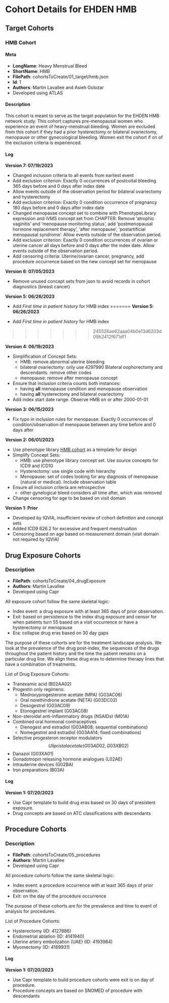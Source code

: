 # Cohort Details for EHDEN HMB

## Target Cohorts

### HMB Cohort

#### Meta

-   **LongName**: Heavy Menstrual Bleed
-   **ShortName**: HMB
-   **FilePath**: cohortsToCreate/01_target/hmb.json
-   **Id**: 1
-   **Authors**: Martin Lavallee and Asieh Golozar
-   Developed using ATLAS

#### Description

This cohort is meant to serve as the target population for the EHDEN HMB network study. This cohort captures pre-menopausal women who experience an event of heavy-menstrual bleeding. Women are excluded from this cohort if they had a prior hysterectomy or bilateral ovariectomy, menopause or other gynecological bleeding. Women exit the cohort if on of the exclusion criteria is experienced.

#### Log

**Version 7: 07/19/2023**
- Changed inclusion criteria to all events from earliest event
- Add exclusion criterion: Exactly 0 occurrences of postcoital bleeding 365 days before and 0 days after index date
- Allow events outside of the observation period for bilateral ovariectomy and hysterectomy
- Add exclusion criterion: Exactly 0 condition occurrence of pregnancy 180 days before and 0 days after index date
- Changed menopause concept set to combine with PhenotypeLibrary expression and iVMS concept set from CHAPTER: Remove ‘atrophic vaginitis’ and ‘menopause monitoring status’, add ‘postmenopausal hormone replacement therapy’, ‘after menopause’, ‘postartificial menopausal syndrome’. Allow events outside of the observation period.
- Add exclusion criterion: Exactly 0 condition occurrences of ovarian or uterine cancer all days before and 0 days after the index date. Allow events outside of the observation period.
- Add censoring criteria: Uterine/ovarian cancer, pregnancy, add procedure occurrence based on the new concept set for menopause

**Version 6: 07/05/2023** 

-   Remove unused concept sets from json to avoid records in cohort diagnostics (breast cancer)

**Version 5: 06/26/2023**

-   Add *First time in patient history* for HMB index
=======
**Version 5: 06/26/2023** 

- Add *First time in patient history* for HMB index
>>>>>>> 245526ae62aaa04b0e13d6203d09b2412f671df1

**Version 4: 06/19/2023**

-   Simplification of Concept Sets:
    -   HMB: remove abnormal uterine bleeding
    -   bilateral ovariectomy: only use 4297990 Bilateral oophorectomy and descendants. remove other codes
    -   menopause: remove after menopause concept
-   Ensure that inclusion criteria counts both instances:
    -   having **all** menopause condition and menopause observation
    -   having **all** hysterectomy and bilateral ovariectomy
-   Add index start date range. Observe HMB on or after 2000-01-01

**Version 3: 06/15/2023**

-   Fix typo in inclusion rules for menopause. Exactly 0 occurrences of condition/observation of menopause between any time before and 0 days after

**Version 2: 06/01/2023**

-   Use phenotype library [HMB cohort](https://github.com/OHDSI/PhenotypeLibrary/blob/main/inst/cohorts/300.json) as a template for design
-   Simplify Concept Sets:
    -   HMB: use phenotype library concept set. Use source concepts for ICD9 and ICD10
    -   Hysterectomy: use single code with hierarchy
    -   Menopause: set of codes looking for any diagnosis of menopause (natural or medical). Include observation table
-   Ensure all inclusion criteria are retrospective
    -   other gynelogical bleed considers all time after, which was removed
-   Change censoring for age to be based on visit domain

**Version 1: Prior**

-   Developed by IQVIA, insufficient review of cohort definition and concept sets
-   Added ICD9 626.2 for excessive and frequent menstruation
-   Censoring based on age based on measurement domain (visit domain not required by IQVIA)

## Drug Exposure Cohorts

### Description

-   **FilePath**: cohortsToCreate/04_drugExposure
-   **Authors**: Martin Lavallee
-   Developed using Capr

All exposure cohort follow the same skeletal logic:

-   Index event: a drug exposure with at least 365 days of prior observation.
-   Exit: based on persistence to the index drug exposure and censor for when patients turn 55 based on a visit occurrence or have a hysterectomy or menopause
-   Era: collapse drug eras based on 30 day gaps

The purpose of these cohorts are for the treatment landscape analysis. We look at the prevalence of the drug post-index, the sequences of the drugs throughout the patient history and the time the patient remains on a particular drug line. We align these drug eras to determine therapy lines that have a combination of treatments.

List of Drug Exposure Cohorts:

-   Tranexamic acid (B02AA02)
-   Progestin only regimens:
    -   Medroxyprogesterone acetate (MPA) (G03AC06)
    -   Oral norethindrone acetate (NETA) (G03DC02)
    -   Desogestrel (G03AC09)
    -   Etonogestrel implant (G03AC08)
-   Non-steroidal anti-inflammatory drugs (NSAIDs) (M01A)
-   Combined oral hormonal contraceptives
    -   Dienogest and estradiol (G03AB08; sequential combinations)
    -   Nomegestrol and estradiol (G03AA14; fixed combinations)
-   Selective progesteron receptor modulators $$Ulipristal acetate (G03AD02, G03XB02)$$
-   Danazol (G03XA01)
-   Gonadotropin releasing hormone analogues (L02AE)
-   Intrauterine devices (G02BA)
-   Iron preparations (B03A)

#### Log

**Version 1: 07/20/2023**

-   Use Capr template to build drug eras based on 30 days of presistent exposure.
-   Drug concepts are based on ATC classifications with descendants

## Procedure Cohorts

### Description

-   **FilePath**: cohortsToCreate/05_procedures
-   **Authors**: Martin Lavallee
-   Developed using Capr

All procedure cohorts follow the same skeletal logic:

-   Index event: a procedure occurrence with at least 365 days of prior observation.
-   Exit: on the day of the procedure occurrence

The purpose of these cohorts are for the prevalence and time to event of analysis for procedures.

List of Procedure Cohorts:

-   Hysterectomy (ID: 4127886)
-   Endometrial ablation (ID: 4141940)
-   Uterine artery embolization (UAE) (ID: 4193984)
-   Myomectomy (ID: 4169931)

#### Log

**Version 1: 07/20/2023**

-   Use Capr template to build procedure cohorts were exit is on day of procedure.
-   Procedure concepts are based on SNOMED of procedure with descendants
